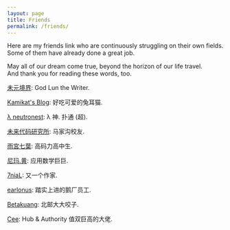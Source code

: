 ```yaml
---
layout: page
title: Friends
permalink: /friends/
---
```


Here are my friends link who are continuously struggling on their own fields.  
Some of them have already done a great job.

May all of our dream come true, beyond the horizon of our life travel.  
And thank you for reading these words, too.

<a target="_blank" href="http://molun.net/">未元境界</a>: God Lun the Writer.

<a target="_blank" href="https://banana.moe">Kamikat's Blog</a>: 好吃可爱的兔耳猫.

<a target="_blank" href="http://www.neutronest.moe/">λ neutronest</a>: λ 神. 扑通 (超).

<a target="_blank" href="http://blog.atelier39.org/">未来代码研究所</a>: 马家沟校友.

<a target="_blank" href="http://otakuchiyan.github.io/">雨宮七葉</a>: 高码力高中生.

<a target="_blank" href="http://enigmahuang.me/">尼玛.黄</a>: 应用数学巨巨.

<a target="_blank" href="http://log.7thprotocol.org/">7niaL</a>: 又一个作家.

<a target="_blank" href="http://earlonus.com/">earlonus</a>: 踏实上进的鹅厂员工.

<a target="_blank" href="https://kyouko.net/blog">Betakuang</a>: 北邮大大咬子.

<a target="_blank" href="http://blog.cee.moe/">Cee</a>: Hub & Authority 值双巨高的大佬.

